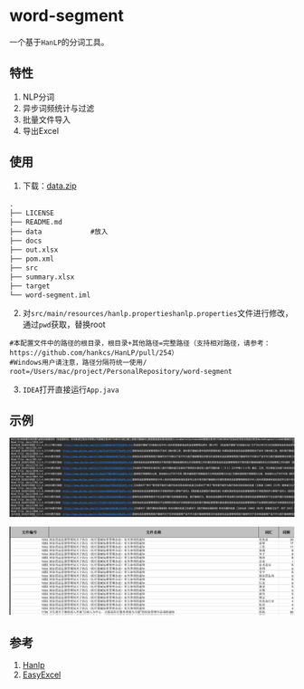 # word-segment

一个基于`HanLP`的分词工具。

## 特性

1. NLP分词
2. 异步词频统计与过滤
3. 批量文件导入
4. 导出Excel

## 使用

1. 下载：[data.zip](http://nlp.hankcs.com/download.php?file=data)

```shell
.
├── LICENSE
├── README.md
├── data			#放入
├── docs
├── out.xlsx
├── pom.xml
├── src
├── summary.xlsx
├── target
└── word-segment.iml
```

2. 对`src/main/resources/hanlp.propertieshanlp.properties`文件进行修改，通过`pwd`获取，替换root

```properties
#本配置文件中的路径的根目录，根目录+其他路径=完整路径（支持相对路径，请参考：https://github.com/hankcs/HanLP/pull/254）
#Windows用户请注意，路径分隔符统一使用/
root=/Users/mac/project/PersonalRepository/word-segment
```

3. `IDEA`打开直接运行`App.java`

##  示例

![image-20190412204743502](img/image-20190412204743502.png)

![image-20190412204715563](img/image-20190412204715563.png)

## 参考

1. [Hanlp](https://github.com/hankcs/HanLP/blob/master/README.md)
2. [EasyExcel](https://github.com/alibaba/easyexcel)